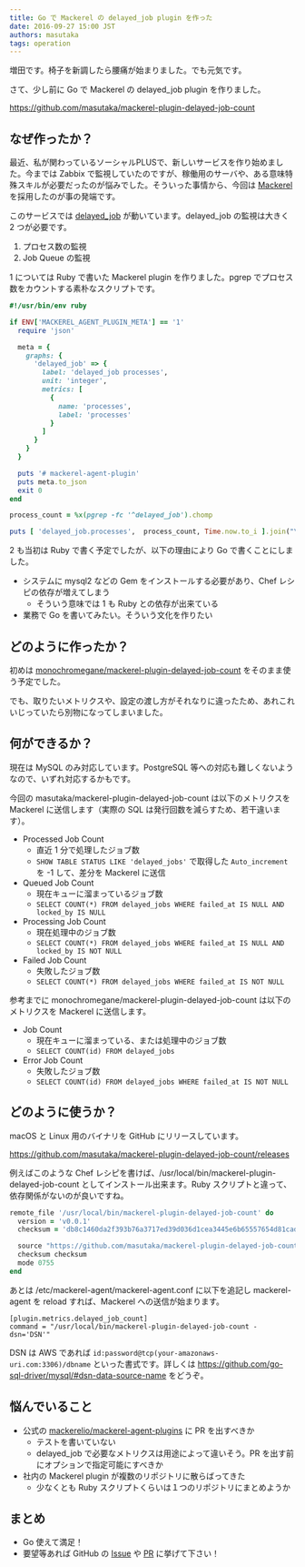 ```yaml
---
title: Go で Mackerel の delayed_job plugin を作った
date: 2016-09-27 15:00 JST
authors: masutaka
tags: operation
---
```

増田です。椅子を新調したら腰痛が始まりました。でも元気です。

さて、少し前に Go で Mackerel の delayed\_job plugin を作りました。

https://github.com/masutaka/mackerel-plugin-delayed-job-count

<!--more-->

## なぜ作ったか？

最近、私が関わっているソーシャルPLUSで、新しいサービスを作り始めました。今までは Zabbix で監視していたのですが、稼働用のサーバや、ある意味特殊スキルが必要だったのが悩みでした。そういった事情から、今回は [Mackerel](https://mackerel.io/) を採用したのが事の発端です。

このサービスでは [delayed_job](https://rubygems.org/gems/delayed_job) が動いています。delayed\_job の監視は大きく 2 つが必要です。

1. プロセス数の監視
2. Job Queue の監視

1 については Ruby で書いた Mackerel plugin を作りました。pgrep でプロセス数をカウントする素朴なスクリプトです。

```ruby
#!/usr/bin/env ruby

if ENV['MACKEREL_AGENT_PLUGIN_META'] == '1'
  require 'json'

  meta = {
    graphs: {
      'delayed_job' => {
        label: 'delayed_job processes',
        unit: 'integer',
        metrics: [
          {
            name: 'processes',
            label: 'processes'
          }
        ]
      }
    }
  }

  puts '# mackerel-agent-plugin'
  puts meta.to_json
  exit 0
end

process_count = %x(pgrep -fc '^delayed_job').chomp

puts [ 'delayed_job.processes',  process_count, Time.now.to_i ].join("\t")
```

2 も当初は Ruby で書く予定でしたが、以下の理由により Go で書くことにしました。

* システムに mysql2 などの Gem をインストールする必要があり、Chef レシピの依存が増えてしまう
    * そういう意味では 1 も Ruby との依存が出来ている
* 業務で Go を書いてみたい。そういう文化を作りたい

## どのように作ったか？

初めは [monochromegane/mackerel-plugin-delayed-job-count](https://github.com/monochromegane/mackerel-plugin-delayed-job-count) をそのまま使う予定でした。

でも、取りたいメトリクスや、設定の渡し方がそれなりに違ったため、あれこれいじっていたら別物になってしまいました。

## 何ができるか？

現在は MySQL のみ対応しています。PostgreSQL 等への対応も難しくないようなので、いずれ対応するかもです。

今回の masutaka/mackerel-plugin-delayed-job-count は以下のメトリクスを Mackerel に送信します（実際の SQL は発行回数を減らすため、若干違います）。

* Processed Job Count
    * 直近 1 分で処理したジョブ数
    * `SHOW TABLE STATUS LIKE 'delayed_jobs'` で取得した `Auto_increment` を -1 して、差分を Mackerel に送信
* Queued Job Count
    * 現在キューに溜まっているジョブ数
    * `SELECT COUNT(*) FROM delayed_jobs WHERE failed_at IS NULL AND locked_by IS NULL`
* Processing Job Count
    * 現在処理中のジョブ数
    * `SELECT COUNT(*) FROM delayed_jobs WHERE failed_at IS NULL AND locked_by IS NOT NULL`
* Failed Job Count
    * 失敗したジョブ数
    * `SELECT COUNT(*) FROM delayed_jobs WHERE failed_at IS NOT NULL`

参考までに monochromegane/mackerel-plugin-delayed-job-count は以下のメトリクスを Mackerel に送信します。

* Job Count
    * 現在キューに溜まっている、または処理中のジョブ数
    * `SELECT COUNT(id) FROM delayed_jobs`
* Error Job Count
    * 失敗したジョブ数
    * `SELECT COUNT(id) FROM delayed_jobs WHERE failed_at IS NOT NULL`

## どのように使うか？

macOS と Linux 用のバイナリを GitHub にリリースしています。

https://github.com/masutaka/mackerel-plugin-delayed-job-count/releases

例えばこのような Chef レシピを書けば、/usr/local/bin/mackerel-plugin-delayed-job-count としてインストール出来ます。Ruby スクリプトと違って、依存関係がないのが良いですね。

```ruby
remote_file '/usr/local/bin/mackerel-plugin-delayed-job-count' do
  version = 'v0.0.1'
  checksum = 'db8c1460da2f393b76a3717ed39d036d1cea3445e6b65557654d81cad217ffc1'

  source "https://github.com/masutaka/mackerel-plugin-delayed-job-count/releases/download/#{version}/mackerel-plugin-delayed-job-count_linux_amd64"
  checksum checksum
  mode 0755
end
```

あとは /etc/mackerel-agent/mackerel-agent.conf に以下を追記し mackerel-agent を reload すれば、Mackerel への送信が始まります。

```
[plugin.metrics.delayed_job_count]
command = "/usr/local/bin/mackerel-plugin-delayed-job-count -dsn='DSN'"
```

DSN は AWS であれば `id:password@tcp(your-amazonaws-uri.com:3306)/dbname` といった書式です。詳しくは https://github.com/go-sql-driver/mysql/#dsn-data-source-name をどうぞ。


## 悩んでいること

* 公式の [mackerelio/mackerel-agent-plugins](https://github.com/mackerelio/mackerel-agent-plugins) に PR を出すべきか
    * テストを書いていない
    * delayed\_job で必要なメトリクスは用途によって違いそう。PR を出す前にオプションで指定可能にすべきか
* 社内の Mackerel plugin が複数のリポジトリに散らばってきた
    * 少なくとも Ruby スクリプトくらいは１つのリポジトリにまとめようか

## まとめ

* Go 使えて満足！
* 要望等あれば GitHub の [Issue](https://github.com/masutaka/mackerel-plugin-delayed-job-count/issues) や [PR](https://github.com/masutaka/mackerel-plugin-delayed-job-count/pulls) に挙げて下さい！
